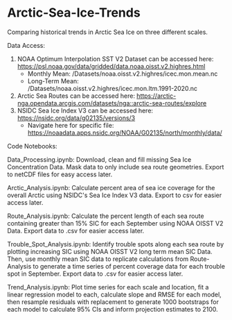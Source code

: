 # Arctic-Sea-Ice-Trends
Comparing historical trends in Arctic Sea Ice on three different scales.

Data Access:

1. NOAA Optimum Interpolation SST V2 Dataset can be accessed here: https://psl.noaa.gov/data/gridded/data.noaa.oisst.v2.highres.html
   - Monthly Mean: /Datasets/noaa.oisst.v2.highres/icec.mon.mean.nc
   - Long-Term Mean: /Datasets/noaa.oisst.v2.highres/icec.mon.ltm.1991-2020.nc
2. Arctic Sea Routes can be accessed here: https://arctic-nga.opendata.arcgis.com/datasets/nga::arctic-sea-routes/explore
3. NSIDC Sea Ice Index V3 can be accessed here: https://nsidc.org/data/g02135/versions/3 
    - Navigate here for specific file: https://noaadata.apps.nsidc.org/NOAA/G02135/north/monthly/data/
  
Code Notebooks:

Data_Processing.ipynb: Download, clean and fill missing Sea Ice Concentration Data. Mask data to only include sea route geometries. Export to netCDF files for easy access later.

Arctic_Analysis.ipynb: Calculate percent area of sea ice coverage for the overall Arctic using NSIDC's Sea Ice Index V3 data. Export to csv for easier access later.

Route_Analysis.ipynb: Calculate the percent length of each sea route containing greater than 15% SIC for each September using NOAA OISST V2 Data. Export data to .csv for easier access later.

Trouble_Spot_Analysis.ipynb: Identify trouble spots along each sea route by plotting increasing SIC using NOAA OISST V2 long term mean SIC Data. Then, use monthly mean SIC data to replicate calculations from Route-Analysis to generate a time series of percent coverage data for each trouble spot in September. Export data to .csv for easier access later.

Trend_Analysis.ipynb: Plot time series for each scale and location, fit a linear regression model to each, calculate slope and RMSE for each model, then resample residuals with replacement to generate 1000 bootstraps for each model to calculate 95% CIs and inform projection estimates to 2100.


